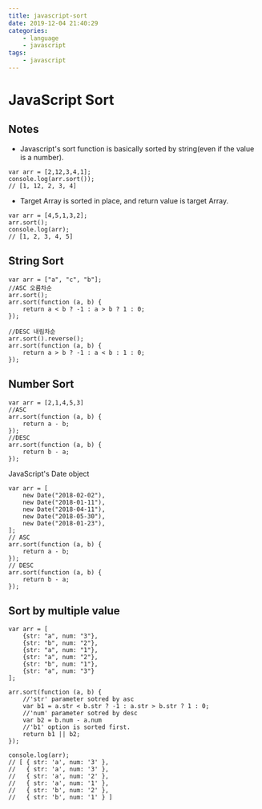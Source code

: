 ```yaml
---
title: javascript-sort
date: 2019-12-04 21:40:29
categories:
    - language
    - javascript
tags:
    - javascript
---
```

# JavaScript Sort
## Notes
- Javascript's sort function is basically sorted by string(even if the value is a number).
```
var arr = [2,12,3,4,1];
console.log(arr.sort());
// [1, 12, 2, 3, 4]
```
- Target Array is sorted in place, and return value is target Array.
```
var arr = [4,5,1,3,2];
arr.sort();
console.log(arr);
// [1, 2, 3, 4, 5]
```
## String Sort

```
var arr = ["a", "c", "b"];
//ASC 오름차순
arr.sort();
arr.sort(function (a, b) { 
    return a < b ? -1 : a > b ? 1 : 0; 
});

//DESC 내림차순
arr.sort().reverse();
arr.sort(function (a, b) {
    return a > b ? -1 : a < b : 1 : 0;
});
```
## Number Sort
```
var arr = [2,1,4,5,3]
//ASC
arr.sort(function (a, b) {
    return a - b;
});
//DESC
arr.sort(function (a, b) {
    return b - a;
});
```
JavaScript's Date object
```
var arr = [
    new Date("2018-02-02"),
    new Date("2018-01-11"),
    new Date("2018-04-11"),
    new Date("2018-05-30"),
    new Date("2018-01-23"),
];
// ASC
arr.sort(function (a, b) {
    return a - b;
});
// DESC
arr.sort(function (a, b) {
    return b - a;
});
```
## Sort by multiple value
```
var arr = [
    {str: "a", num: "3"},
    {str: "b", num: "2"},
    {str: "a", num: "1"},
    {str: "a", num: "2"},
    {str: "b", num: "1"},
    {str: "a", num: "3"}
];

arr.sort(function (a, b) {
    //'str' parameter sotred by asc
    var b1 = a.str < b.str ? -1 : a.str > b.str ? 1 : 0;
    //'num' parameter sotred by desc
    var b2 = b.num - a.num
    //'b1' option is sorted first.
    return b1 || b2;
});

console.log(arr);
// [ { str: 'a', num: '3' },
//   { str: 'a', num: '3' },
//   { str: 'a', num: '2' },
//   { str: 'a', num: '1' },
//   { str: 'b', num: '2' },
//   { str: 'b', num: '1' } ]
```